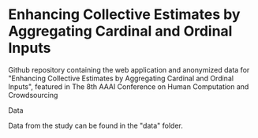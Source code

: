 # Enhancing Collective Estimates by Aggregating Cardinal and Ordinal Inputs
Github repository containing the web application and anonymized data for "Enhancing Collective Estimates by Aggregating Cardinal and Ordinal Inputs", featured in The 8th AAAI Conference on Human Computation and Crowdsourcing 

Data

Data from the study can be found in the "data" folder. 
